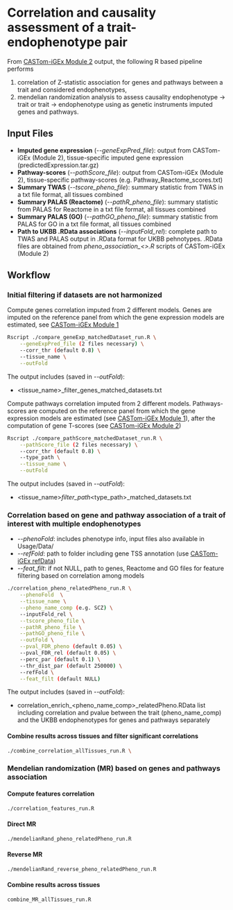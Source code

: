 # Correlation and causality assessment of a trait-endophenotype pair
From [CASTom-iGEx Module 2](https://gitlab.mpcdf.mpg.de/luciat/castom-igex/-/tree/master/Software/model_prediction) output, the following R based pipeline performs 
1. correlation of Z-statistic association for genes and pathways between a trait and considered endophenotypes, 
2. mendelian randomization analysis to assess causality endophenotype -> trait or trait -> endophenotype using as genetic instruments imputed genes and pathways.

## Input Files
- **Imputed gene expression** (*--geneExpPred_file*): output from CASTom-iGEx (Module 2), tissue-specific imputed gene expression (predictedExpression.tar.gz)
- **Pathway-scores** (*--pathScore_file*): output from CASTom-iGEx (Module 2), tissue-specific pathway-scores (e.g. Pathway_Reactome_scores.txt)
- **Summary TWAS** (*--tscore_pheno_file*): summary statistic from TWAS in a txt file format, all tissues combined
- **Summary PALAS (Reactome)** (*--pathR_pheno_file*): summary statistic from PALAS for Reactome in a txt file format, all tissues combined
- **Summary PALAS (GO)** (*--pathGO_pheno_file*): summary statistic from PALAS for GO in a txt file format, all tissues combined
- **Path to UKBB .RData associations** (*--inputFold_rel*): complete path to TWAS and PALAS output in .RData format for UKBB pehnotypes. .RData files are obtained from *pheno_association_<>.R* scripts of CASTom-iGEx (Module 2) 

## Workflow
### Initial filtering if datasets are not harmonized 

Compute genes correlation imputed from 2 different models. Genes are imputed on the reference panel from which the gene expression models are estimated, see [CASTom-iGEx Module 1](https://gitlab.mpcdf.mpg.de/luciat/castom-igex/-/tree/master/Software/model_training)

```sh
Rscript ./compare_geneExp_matchedDataset_run.R \
    --geneExpPred_file (2 files necessary) \
    --corr_thr (default 0.8) \
    --tissue_name \
    --outFold 
```
The output includes (saved in *--outFold*):
- <tissue_name>_filter_genes_matched_datasets.txt 


Compute pathways correlation imputed from 2 different models. Pathways-scores are computed on the reference panel from which the gene expression models are estimated (see [CASTom-iGEx Module 1](https://gitlab.mpcdf.mpg.de/luciat/castom-igex/-/tree/master/Software/model_training)), after the computation of gene T-scores (see [CASTom-iGEx Module 2](https://gitlab.mpcdf.mpg.de/luciat/castom-igex/-/tree/master/Software/model_prediction))

```sh
Rscript ./compare_pathScore_matchedDataset_run.R \
    --pathScore_file (2 files necessary) \
    --corr_thr (default 0.8) \
    --type_path \
    --tissue_name \
    --outFold 
```
The output includes (saved in *--outFold*):
- <tissue_name>_filter_path_<type_path>_matched_datasets.txt

### Correlation based on gene and pathway association of a trait of interest with multiple endophenotypes 

- *--phenoFold*: includes phenotype info, input files also available in Usage/Data/
- *--refFold*: path to folder including gene TSS annotation (use [CASTom-iGEx refData](https://gitlab.mpcdf.mpg.de/luciat/castom-igex/-/tree/master/refData))
- *--feat_filt*: if not NULL, path to genes, Reactome and GO files for feature filtering based on correlation among models 

```sh
./correlation_pheno_relatedPheno_run.R \
	--phenoFold  \
	--tissue_name \
	--pheno_name_comp (e.g. SCZ) \
	--inputFold_rel \
	--tscore_pheno_file \
	--pathR_pheno_file \
	--pathGO_pheno_file \
	--outFold \
	--pval_FDR_pheno (default 0.05) \
	--pval_FDR_rel (default 0.05) \
	--perc_par (default 0.1) \
	--thr_dist_par (default 250000) \
	--refFold \
	--feat_filt (default NULL)
```
The output includes (saved in *--outFold*):
- correlation_enrich_<pheno_name_comp>_relatedPheno.RData
list including correlation and pvalue between the trait (pheno_name_comp) and the UKBB endophenotypes for genes and pathways separately

#### Combine results across tissues and filter significant correlations

```sh
./combine_correlation_allTissues_run.R \
```

### Mendelian randomization (MR) based on genes and pathways association 

#### Compute features correlation

```sh
./correlation_features_run.R
```
#### Direct MR

```sh
./mendelianRand_pheno_relatedPheno_run.R
```

#### Reverse MR

```sh
./mendelianRand_reverse_pheno_relatedPheno_run.R
```

#### Combine results across tissues

```sh
combine_MR_allTissues_run.R
```
